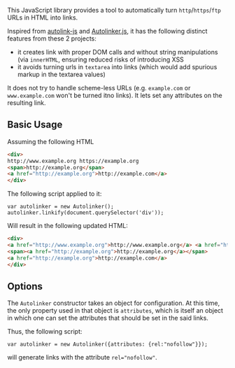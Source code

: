 This JavaScript library provides a tool to automatically turn `http`/`https`/`ftp `URLs in HTML into links.

Inspired from [autolink-js](https://github.com/bryanwoods/autolink-js) and [Autolinker.js](https://github.com/gregjacobs/Autolinker.js), it has the following distinct features from these 2 projects:

* it creates link with proper DOM calls and without string manipulations (via `innerHTML`, ensuring reduced risks of introducing XSS
* it avoids turning urls in `textarea` into links (which would add spurious markup in the textarea values)

It does not try to handle scheme-less URLs (e.g. `example.com` or `www.example.com` won't be turned itno links). It lets set any attributes on the resulting link.

## Basic Usage
Assuming the following HTML
```html
<div>
http://www.example.org https://example.org
<span>http://example.org</span>
<a href="http://example.org">http://example.com</a>
</div>
```

The following script applied to it:
```javajscript
var autolinker = new Autolinker();
autolinker.linkify(document.querySelector('div'));
```

Will result in the following updated HTML:
```html
<div>
<a href="http://www.example.org">http://www.example.org</a> <a href="https://example.org">https://example.org</a>
<span><a href="http://example.org">http://example.org</a></span>
<a href="http://example.org">http://example.com</a>
</div>
```

## Options
The `Autolinker` constructor takes an object for configuration. At this time, the only property used in that object is `attributes`, which is itself an object in which one can set the attributes that should be set in the said links.

Thus, the following script:
```javajscript
var autolinker = new Autolinker({attributes: {rel:"nofollow"}});
```
will generate links with the attribute `rel="nofollow"`.